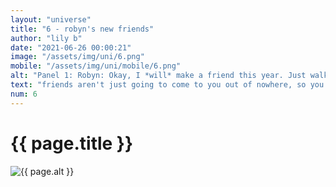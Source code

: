 ```yaml
--- 
layout: "universe" 
title: "6 - robyn's new friends" 
author: "lily b" 
date: "2021-06-26 00:00:21" 
image: "/assets/img/uni/6.png" 
mobile: "/assets/img/uni/mobile/6.png"
alt: "Panel 1: Robyn: Okay, I *will* make a friend this year. Just walk up to someone and ask to be friends. Easy! | Panel 2: Robyn: [walked up to Luna] Um... | Panel 3: [Zack enters] Zack: Hi!! WAnna be friends? | Panel 4: Robyn: Well, that was easier than I thought." 
text: "friends aren't just going to come to you out of nowhere, so you have to go out there yours- oh. never mind then."
num: 6
--- 
```

 
<h1>{{ page.title }}</h1> 

<picture>
    <source media="all and (orientation: landscape)" srcset="{{ site.baseurl }}{{ page.image }}">
    <source media="all and (orientation: portrait)" srcset="{{ site.baseurl }}{{ page.mobile }}">
    <img src="{{ site.baseurl }}{{ page.image }}" alt="{{ page.alt }}" title="{{ page.text }}">
</picture>